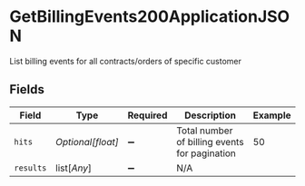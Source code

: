# GetBillingEvents200ApplicationJSON

List billing events for all contracts/orders of specific customer


## Fields

| Field                                         | Type                                          | Required                                      | Description                                   | Example                                       |
| --------------------------------------------- | --------------------------------------------- | --------------------------------------------- | --------------------------------------------- | --------------------------------------------- |
| `hits`                                        | *Optional[float]*                             | :heavy_minus_sign:                            | Total number of billing events for pagination | 50                                            |
| `results`                                     | list[*Any*]                                   | :heavy_minus_sign:                            | N/A                                           |                                               |